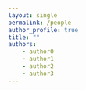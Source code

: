 ```yaml
---
layout: single
permalink: /people
author_profile: true
title: ""
authors:
    - author0
    - author1
    - author2
    - author3
---
```


